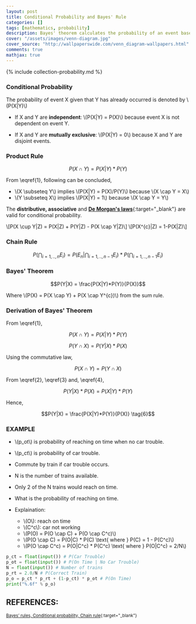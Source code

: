```yaml
---
layout: post
title: Conditional Probability and Bayes' Rule
categories: []
tags: [mathematics, probability]
description: Bayes' theorem calculates the probability of an event based on the prior knowledge of the conditions that might affect the event.
cover: "/assets/images/venn-diagram.jpg"
cover_source: "http://wallpaperswide.com/venn_diagram-wallpapers.html"
comments: true
mathjax: true
---
```


{% include collection-probability.md %}

### Conditional Probability

The probability of event X given that Y has already occurred is denoted by \\(P(X\|Y)\\)

* If X and Y are **independent**: \\(P(X\|Y) = P(X)\\) because event X is not dependent on event Y.

* If X and Y are **mutually exclusive**: \\(P(X\|Y) = 0\\) because X and Y are disjoint events.

### Product Rule

$$P(X \cap Y) = P(X|Y)*P(Y) \label{1} \tag{1}$$
  
From \eqref{1}, following can be concluded,

* \\(X \subseteq Y\\) implies \\(P(X\|Y) = P(X)/P(Y)\\) because \\(X \cap Y = X\\)
* \\(Y \subseteq X\\) implies \\(P(X\|Y) = 1\\) because \\(X \cap Y = Y\\)

The **distributive, associative** and [**De Morgan's laws**](https://en.wikipedia.org/wiki/De_Morgan%27s_laws){:target="_blank"} are valid for conditional probability.
  
\\[P(X \cup Y\|Z) = P(X\|Z) + P(Y\|Z) - P(X \cap Y\|Z)\\]
\\[P(X^{c}\|Z) = 1-P(X\|Z)\\]

### Chain Rule

$$P(\bigcap_{i=1,..,n}E_{i}) = P(E_{n}|\bigcap_{i=1,..,n-1}E_{i})*P(\bigcap_{i=1,..,n-1}E_{i})$$

### Bayes' Theorem

$$P(Y|X) = \frac{P(X|Y)*P(Y)}{P(X)}$$
  
Where \\(P(X) = P(X \cap Y) + P(X \cap Y^{c})\\) from the sum rule.

### Derivation of Bayes' Theorem

From \eqref{1},

$$P(X \cap Y) = P(X|Y)*P(Y) \label{2} \tag{2}$$

$$P(Y \cap X) = P(Y|X)*P(X) \label{3} \tag{3} $$
  
Using the commutative law, 

$$P(X \cap Y) = P(Y \cap X) \label{4} \tag{4}$$

From \eqref{2}, \eqref{3} and, \eqref{4}, 

$$ P(Y|X) * P(X) = P(X|Y) * P(Y) \tag{5}$$

Hence,

$$P(Y|X) = \frac{P(X|Y)*P(Y)}{P(X)} \tag{6}$$

### EXAMPLE
* \\(p_ot\\) is probability of reaching on time when no car trouble.
* \\(p_ct\\) is probability of car trouble.
* Commute by train if car trouble occurs.
* N is the number of trains available.
* Only 2 of the N trains would reach on time.
* What is the probability of reaching on time.

* Explaination:
  * \\(O\\): reach on time
  * \\(C^c\\): car not working
  * \\(P(O) = P(O \cap C) + P(O \cap C^c)\\)
  * \\(P(O \cap C) = P(O\|C) * P(C) \text{ where } P(C) = 1 - P(C^c)\\)
  * \\(P(O \cap C^c) = P(O\|C^c) * P(C^c) \text{ where } P(O\|C^c) = 2/N\\)


```python
p_ct = float(input()) # P(Car Trouble)
p_ot = float(input()) # P(On Time | No Car Trouble)
N = float(input()) # Number of trains
p_rt = 2.0/N # P(Correct Train)
p_o = p_ct * p_rt + (1-p_ct) * p_ot # P(On Time)
print("%.6f" % p_o)
```



## REFERENCES:

<small>[Bayes’ rules, Conditional probability, Chain rule](https://www.hackerearth.com/practice/machine-learning/prerequisites-of-machine-learning/bayes-rules-conditional-probability-chain-rule/tutorial/){:target="_blank"}</small>
